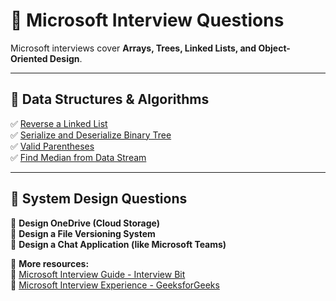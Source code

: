 # 🏅 Microsoft Interview Questions  

Microsoft interviews cover **Arrays, Trees, Linked Lists, and Object-Oriented Design**.  

---

## **📌 Data Structures & Algorithms**
✅ [Reverse a Linked List](https://leetcode.com/problems/reverse-linked-list/)  
✅ [Serialize and Deserialize Binary Tree](https://leetcode.com/problems/serialize-and-deserialize-binary-tree/)  
✅ [Valid Parentheses](https://leetcode.com/problems/valid-parentheses/)  
✅ [Find Median from Data Stream](https://leetcode.com/problems/find-median-from-data-stream/)  

---

## **📌 System Design Questions**
🔹 **Design OneDrive (Cloud Storage)**  
🔹 **Design a File Versioning System**  
🔹 **Design a Chat Application (like Microsoft Teams)**  

📜 **More resources:**  
📌 [Microsoft Interview Guide - Interview Bit](https://www.interviewbit.com/microsoft-interview-questions/)  
📌 [Microsoft Interview Experience - GeeksforGeeks](https://www.geeksforgeeks.org/my-microsoft-interview-experience/)  
